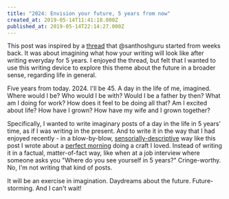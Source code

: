 ```yaml
---
title: "2024: Envision your future, 5 years from now"
created_at: 2019-05-14T11:41:18.000Z
published_at: 2019-05-14T22:14:27.000Z
---
```

This post was inspired by a [thread](https://200wordsaday.com/words/5-years-from-now-166795cd059ceb8415) that @santhoshguru started from weeks back. It was about imagining what how your writing will look like after writing everyday for 5 years. I enjoyed the thread, but felt that I wanted to use this writing device to explore this theme about the future in a broader sense, regarding life in general. 

  

Five years from today. 2024. I'll be 45. A day in the life of me, imagined. Where would I be? Who would I be with? Would I be a father by then? What am I doing for work? How does it feel to be doing all that? Am I excited about life? How have I grown? How have my wife and I grown together? 

  

Specifically, I wanted to write imaginary posts of a day in the life in 5 years' time, as if I was writing in the present. And to write it in the way that I had enjoyed recently - in a blow-by-blow, [sensorially-descriptive](https://200wordsaday.com/words/is-writing-the-new-instagram-146595cb08b518d59a) way like this post I wrote about a [perfect morning](https://200wordsaday.com/words/kintsugi-mornings-138675ca348de9407c) doing a craft I loved. Instead of writing it in a factual, matter-of-fact way, like when at a job interview where someone asks you "Where do you see yourself in 5 years?" Cringe-worthy. No, I'm not writing that kind of posts. 

  

It will be an exercise in imagination. Daydreams about the future. Future-storming. And I can't wait!
